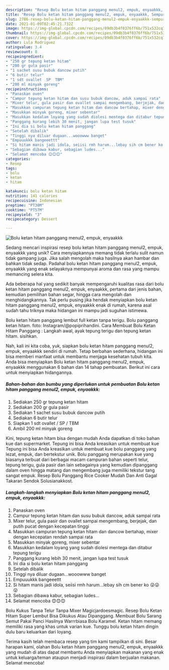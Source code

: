 ```yaml
---
description: "Resep Bolu ketan hitam panggang menul2, empuk, enyaakkk, Sempurna"
title: "Resep Bolu ketan hitam panggang menul2, empuk, enyaakkk, Sempurna"
slug: 2786-resep-bolu-ketan-hitam-panggang-menul2-empuk-enyaakkk-sempurna
date: 2021-01-09T02:45:21.732Z
image: https://img-global.cpcdn.com/recipes/09db3b4f0376ff6b/751x532cq70/bolu-ketan-hitam-panggang-menul2-empuk-enyaakkk-foto-resep-utama.jpg
thumbnail: https://img-global.cpcdn.com/recipes/09db3b4f0376ff6b/751x532cq70/bolu-ketan-hitam-panggang-menul2-empuk-enyaakkk-foto-resep-utama.jpg
cover: https://img-global.cpcdn.com/recipes/09db3b4f0376ff6b/751x532cq70/bolu-ketan-hitam-panggang-menul2-empuk-enyaakkk-foto-resep-utama.jpg
author: Lula Rodriguez
ratingvalue: 3.4
reviewcount: 8
recipeingredient:
- "250 gr tepung ketan hitam"
- "200 gr gula pasir"
- "1 sachet susu bubuk dancow putih"
- "6 butir telur"
- "1 sdt ovallet  SP  TBM"
- "200 ml minyak goreng"
recipeinstructions:
- "Panaskan oven"
- "Campur tepung ketan hitam dan susu bubuk dancow, aduk sampai rata"
- "Mixer telur, gula pasir dan ovallet sampai mengembang, berjejak, dan putih pucat dengan kecepatan tinggi"
- "Masukkan campuran tepung ketan hitam dan dancow bertahap, mixer dengan kecepatan rendah sampai rata"
- "Masukkan minyak goreng, mixer sebentar"
- "Masukkan kedalam loyang yang sudah diolesi mentega dan ditabur tepung terigu"
- "Panggang kurang lebih 30 menit, jangan lupa test tusuk"
- "Ini dia si bolu ketan hitam panggang"
- "Setelah dibalik"
- "Tinggi nya diluar dugaan...wooowww banget"
- "Empuuukkk bangeeettt"
- "Si hitam manis jadi idola, seiisi rmh harum...lebay sih cm bener ko 😜😜😜"
- "Sebagian dibawa kabur, sebagian ludes..."
- "Selamat mencoba 😊😊😊"
categories:
- Resep
tags:
- bolu
- ketan
- hitam

katakunci: bolu ketan hitam 
nutrition: 141 calories
recipecuisine: Indonesian
preptime: "PT30M"
cooktime: "PT57M"
recipeyield: "3"
recipecategory: Dessert

---
```



![Bolu ketan hitam panggang menul2, empuk, enyaakkk](https://img-global.cpcdn.com/recipes/09db3b4f0376ff6b/751x532cq70/bolu-ketan-hitam-panggang-menul2-empuk-enyaakkk-foto-resep-utama.jpg)

Sedang mencari inspirasi resep bolu ketan hitam panggang menul2, empuk, enyaakkk yang unik? Cara menyiapkannya memang tidak terlalu sulit namun tidak gampang juga. Jika salah mengolah maka hasilnya akan hambar dan bahkan tidak sedap. Padahal bolu ketan hitam panggang menul2, empuk, enyaakkk yang enak selayaknya mempunyai aroma dan rasa yang mampu memancing selera kita.

Ada beberapa hal yang sedikit banyak mempengaruhi kualitas rasa dari bolu ketan hitam panggang menul2, empuk, enyaakkk, pertama dari jenis bahan, kemudian pemilihan bahan segar, hingga cara mengolah dan menghidangkannya. Tak perlu pusing jika hendak menyiapkan bolu ketan hitam panggang menul2, empuk, enyaakkk enak di rumah, karena asal sudah tahu triknya maka hidangan ini mampu jadi suguhan istimewa.

Bolu ketan hitam panggang lembut full ketan tanpa terigu. Bolu panggang ketan hitam. foto: Instagram/@popiprihandini. Cara Membuat Bolu Ketan Hitam Panggang : Langkah awal, ayak tepung terigu dan tepung ketan hitam. sisihkan.


Nah, kali ini kita coba, yuk, siapkan bolu ketan hitam panggang menul2, empuk, enyaakkk sendiri di rumah. Tetap berbahan sederhana, hidangan ini bisa memberi manfaat untuk membantu menjaga kesehatan tubuh kita. Anda bisa menyiapkan Bolu ketan hitam panggang menul2, empuk, enyaakkk menggunakan 6 bahan dan 14 tahap pembuatan. Berikut ini cara untuk menyiapkan hidangannya.

<!--inarticleads1-->

##### Bahan-bahan dan bumbu yang diperlukan untuk pembuatan Bolu ketan hitam panggang menul2, empuk, enyaakkk:

1. Sediakan 250 gr tepung ketan hitam
1. Sediakan 200 gr gula pasir
1. Sediakan 1 sachet susu bubuk dancow putih
1. Sediakan 6 butir telur
1. Siapkan 1 sdt ovallet / SP / TBM
1. Ambil 200 ml minyak goreng


Kini, tepung ketan hitam bisa dengan mudah Anda dapatkan di toko bahan kue dan supermarket. Tepung ini bisa Anda kreasikan untuk membuat kue Tepung ini bisa Anda kreasikan untuk membuat kue bolu panggang yang lezat, empuk, dan bertekstur unik. Bolu panggang merupakan kue yang biasanya terbuat dari berbagai macam campuran bahan seperti telur, tepung terigu, gula pasir dan lain sebagainya yang kemudian dipanggang dalam oven hingga matang dan mengembang juga memiliki tekstur tang sangat empuk. Resep Bolu Panggang Rice Cooker Mudah Dan Anti Gagal Takaran Sendok Solusianakkost. 

<!--inarticleads2-->

##### Langkah-langkah menyiapkan Bolu ketan hitam panggang menul2, empuk, enyaakkk:

1. Panaskan oven
1. Campur tepung ketan hitam dan susu bubuk dancow, aduk sampai rata
1. Mixer telur, gula pasir dan ovallet sampai mengembang, berjejak, dan putih pucat dengan kecepatan tinggi
1. Masukkan campuran tepung ketan hitam dan dancow bertahap, mixer dengan kecepatan rendah sampai rata
1. Masukkan minyak goreng, mixer sebentar
1. Masukkan kedalam loyang yang sudah diolesi mentega dan ditabur tepung terigu
1. Panggang kurang lebih 30 menit, jangan lupa test tusuk
1. Ini dia si bolu ketan hitam panggang
1. Setelah dibalik
1. Tinggi nya diluar dugaan...wooowww banget
1. Empuuukkk bangeeettt
1. Si hitam manis jadi idola, seiisi rmh harum...lebay sih cm bener ko 😜😜😜
1. Sebagian dibawa kabur, sebagian ludes...
1. Selamat mencoba 😊😊😊


Bolu Kukus Tanpa Telur Tanpa Mixer Magicjardoesmagic. Resep Bolu Ketan Hitam Super Lembut Bisa Dikukus Atau Dipanggang. Membuat Bolu Sarang Semut Pakai Panci Hasilnya Warrrbiasa Bolu Karamel. Ketan hitam memang memiliki rasa yang khas untuk varian kue. Tunggu bolu ketan hitam dingin dulu baru keluarkan dari loyang. 

Terima kasih telah membaca resep yang tim kami tampilkan di sini. Besar harapan kami, olahan Bolu ketan hitam panggang menul2, empuk, enyaakkk yang mudah di atas dapat membantu Anda menyiapkan makanan yang enak untuk keluarga/teman ataupun menjadi inspirasi dalam berjualan makanan. Selamat mencoba!
